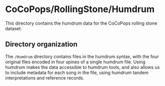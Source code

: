 # CoCoPops/RollingStone/Humdrum

This directory contains the humdrum data for the CoCoPops rolling stone dataset.


## Directory organization

The `/Humdrum` directory contains files in the humdrum syntax, with the four original files encoded in four spines of a single humdrum file. Using humdrum makes the data accessible to humdrum tools, and also allows us to include metadata for each song in the file, using humdrum tandem interpretations and reference records.